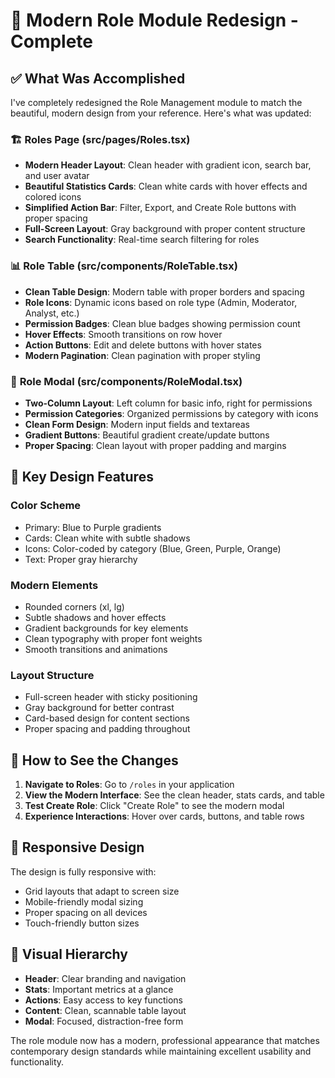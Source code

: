 # 🎨 Modern Role Module Redesign - Complete

## ✅ What Was Accomplished

I've completely redesigned the Role Management module to match the beautiful, modern design from your reference. Here's what was updated:

### 🏗️ **Roles Page (src/pages/Roles.tsx)**
- **Modern Header Layout**: Clean header with gradient icon, search bar, and user avatar
- **Beautiful Statistics Cards**: Clean white cards with hover effects and colored icons
- **Simplified Action Bar**: Filter, Export, and Create Role buttons with proper spacing
- **Full-Screen Layout**: Gray background with proper content structure
- **Search Functionality**: Real-time search filtering for roles

### 📊 **Role Table (src/components/RoleTable.tsx)**
- **Clean Table Design**: Modern table with proper borders and spacing
- **Role Icons**: Dynamic icons based on role type (Admin, Moderator, Analyst, etc.)
- **Permission Badges**: Clean blue badges showing permission count
- **Hover Effects**: Smooth transitions on row hover
- **Action Buttons**: Edit and delete buttons with hover states
- **Modern Pagination**: Clean pagination with proper styling

### 🔧 **Role Modal (src/components/RoleModal.tsx)**
- **Two-Column Layout**: Left column for basic info, right for permissions
- **Permission Categories**: Organized permissions by category with icons
- **Clean Form Design**: Modern input fields and textareas
- **Gradient Buttons**: Beautiful gradient create/update buttons
- **Proper Spacing**: Clean layout with proper padding and margins

## 🎯 **Key Design Features**

### **Color Scheme**
- Primary: Blue to Purple gradients
- Cards: Clean white with subtle shadows
- Icons: Color-coded by category (Blue, Green, Purple, Orange)
- Text: Proper gray hierarchy

### **Modern Elements**
- Rounded corners (xl, lg)
- Subtle shadows and hover effects
- Gradient backgrounds for key elements
- Clean typography with proper font weights
- Smooth transitions and animations

### **Layout Structure**
- Full-screen header with sticky positioning
- Gray background for better contrast
- Card-based design for content sections
- Proper spacing and padding throughout

## 🚀 **How to See the Changes**

1. **Navigate to Roles**: Go to `/roles` in your application
2. **View the Modern Interface**: See the clean header, stats cards, and table
3. **Test Create Role**: Click "Create Role" to see the modern modal
4. **Experience Interactions**: Hover over cards, buttons, and table rows

## 📱 **Responsive Design**

The design is fully responsive with:
- Grid layouts that adapt to screen size
- Mobile-friendly modal sizing
- Proper spacing on all devices
- Touch-friendly button sizes

## 🎨 **Visual Hierarchy**

- **Header**: Clear branding and navigation
- **Stats**: Important metrics at a glance
- **Actions**: Easy access to key functions
- **Content**: Clean, scannable table layout
- **Modal**: Focused, distraction-free form

The role module now has a modern, professional appearance that matches contemporary design standards while maintaining excellent usability and functionality.